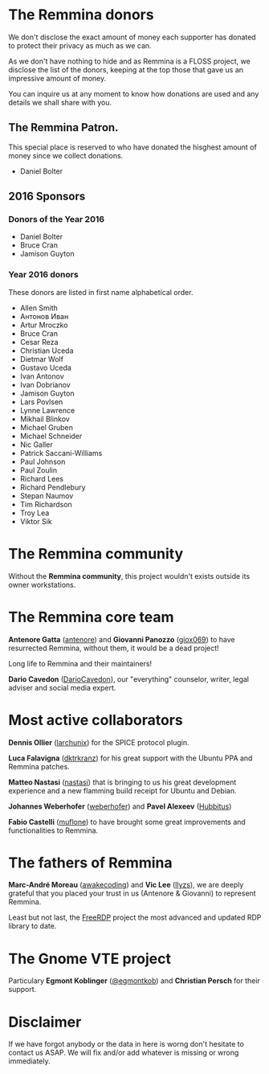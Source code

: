 # The Remmina donors

We don't disclose the exact amount of money each supporter has donated to protect their privacy as much as we can.

As we don't have nothing to hide and as Remmina is a FLOSS project, we disclose the list of the donors, keeping at the top those that gave us an impressive amount of money.

You can inquire us at any moment to know how donations are used and any details we shall share with you.

## The Remmina Patron.

This special place is reserved to who have donated the hisghest amount of money since we collect donations.

- Daniel Bolter

## 2016 Sponsors

### Donors of the Year 2016

- Daniel Bolter
- Bruce Cran
- Jamison Guyton

### Year 2016 donors

These donors are listed in first name alphabetical order.

- Allen Smith
- Антонов Иван
- Artur Mroczko
- Bruce Cran
- Cesar Reza
- Christian Uceda
- Dietmar Wolf
- Gustavo Uceda
- Ivan Antonov
- Ivan Dobrianov
- Jamison Guyton
- Lars Povlsen
- Lynne Lawrence
- Mikhail Blinkov
- Michael Gruben
- Michael Schneider
- Nic Galler
- Patrick Saccani-Williams
- Paul Johnson
- Paul Zoulin
- Richard Lees
- Richard Pendlebury
- Stepan Naumov
- Tim Richardson
- Troy Lea
- Viktor Sik

# The Remmina community

Without the  **Remmina community**, this project wouldn't exists outside its owner workstations.

# The Remmina core team

**Antenore Gatta** ([antenore](https://github.com/antenore)) and **Giovanni Panozzo** ([giox069](https://github.com/giox069)) to have resurrected Remmina, without them,
it would be a dead project!

Long life to Remmina and their maintainers!

**Dario Cavedon** ([DarioCavedon](https://plus.google.com/+DarioCavedon)), our "everything" counselor, writer, legal adviser and social media expert.

# Most active collaborators

**Dennis Ollier** ([larchunix](https://github.com/larchunix)) for the SPICE protocol plugin.

**Luca Falavigna** ([dktrkranz](https://github.com/dktrkranz)) for his great support with the Ubuntu PPA and Remmina patches.

**Matteo Nastasi** ([nastasi](https://github.com/nastasi)) that is bringing to us his great development experience and a new flamming build receipt for Ubuntu and Debian.

**Johannes Weberhofer** ([weberhofer](https://github.com/weberhofer)) and **Pavel Alexeev** ([Hubbitus](https://github.com/Hubbitus))

**Fabio Castelli** ([muflone](https://github.com/muflone)) to have brought some great improvements and functionalities to Remmina.

# The fathers of Remmina

**Marc-André Moreau** ([awakecoding](https://github.com/awakecoding)) and **Vic Lee** ([llyzs](https://github.com/llyzs)), we are deeply grateful that you placed your
trust in us (Antenore & Giovanni) to represent Remmina.

Least but not last, the [FreeRDP](https://github.com/FreeRDP/FreeRDP) project the most advanced and updated RDP library
to date.

# The Gnome VTE project

Particulary **Egmont Koblinger** ([@egmontkob](https://github.com/egmontkob)) and **Christian Persch** for their support.

# Disclaimer

If we have forgot anybody or the data in here is worng don't hesitate to contact us ASAP. We will fix and/or add whatever is missing or wrong immediately.
